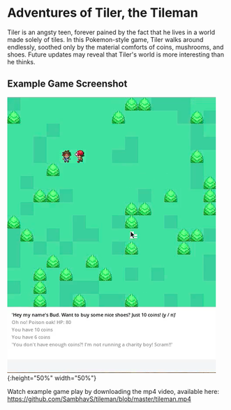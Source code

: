 # Adventures of Tiler, the Tileman
Tiler is an angsty teen, forever pained by the fact that he lives in a world made solely of tiles. 
In this Pokemon-style game, Tiler walks around endlessly, soothed only by the material comforts of coins, mushrooms, and shoes. 
Future updates may reveal that Tiler's world is more interesting than he thinks.

## Example Game Screenshot
![alt text](gameplay.png){:height="50%" width="50%"}


Watch example game play by downloading the mp4 video, available here: https://github.com/SambhavS/tileman/blob/master/tileman.mp4
